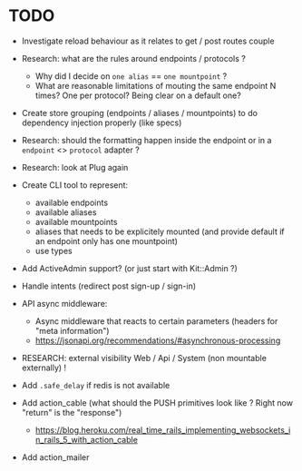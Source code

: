 # TODO

* Investigate reload behaviour as it relates to get / post routes couple

* Research: what are the rules around endpoints / protocols ?
  * Why did I decide on `one alias` == `one mountpoint` ?
  * What are reasonable limitations of mouting the same endpoint N times? One per protocol? Being clear on a default one?

* Create store grouping (endpoints / aliases / mountpoints) to do dependency injection properly (like specs)

* Research: should the formatting happen inside the endpoint or in a `endpoint` <> `protocol` adapter ?

* Research: look at Plug again

* Create CLI tool to represent:
  * available endpoints
  * available aliases
  * available mountpoints
  * aliases that needs to be explicitely mounted (and provide default if an endpoint only has one mountpoint)
  * use types

* Add ActiveAdmin support? (or just start with Kit::Admin ?)

* Handle intents (redirect post sign-up / sign-in)

* API async middleware:
  * Async middleware that reacts to certain parameters (headers for "meta information")
  * https://jsonapi.org/recommendations/#asynchronous-processing

* RESEARCH: external visibility Web / Api / System (non mountable externally) !

* Add `.safe_delay` if redis is not available

* Add action_cable (what should the PUSH primitives look like ? Right now "return" is the "response")
  * https://blog.heroku.com/real_time_rails_implementing_websockets_in_rails_5_with_action_cable

* Add action_mailer